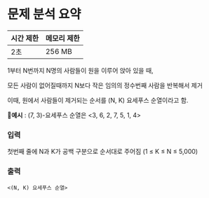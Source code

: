 # **문제 분석 요약**

| 시간 제한 | 메모리 제한 |
| --- | --- |
| 2초 | 256 MB |

1부터 N번까지 N명의 사람들이 원을 이루어 앉아 있을 때,

모든 사람이 없어질때까지 N보다 작은 임의의 정수번째 사람을 반복해서 제거

이때, 원에서 사람들이 제거되는 순서를 (N, K) 요세푸스 순열이라고 함.


🔖**예시** : (7, 3)-요세푸스 순열은 <3, 6, 2, 7, 5, 1, 4>



### 입력

첫번째 줄에 N과 K가 공백 구분으로 순서대로 주어짐 (1 ≤ K ≤ N ≤ 5,000)

### 출력

`<(N, K) 요세푸스 순열>`
